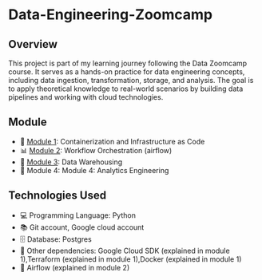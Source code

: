 # Data-Engineering-Zoomcamp

## Overview

This project is part of my learning journey following the Data Zoomcamp course. It serves as a hands-on practice for data engineering concepts, including data ingestion, transformation, storage, and analysis. The goal is to apply theoretical knowledge to real-world scenarios by building data pipelines and working with cloud technologies.

## Module
- 🚀 [Module 1](Week_1_docker_terraform): Containerization and Infrastructure as Code
- 📊 [Module 2](Week_2_airflow): Workflow Orchestration (airflow)
- 🔧 [Module 3](Week_3_BigQuery): Data Warehousing
- 📌 Module 4: Module 4: Analytics Engineering

## Technologies Used

- 💻 Programming Language: Python
- 📚 Git account, Google cloud account
- 🗄️ Database: Postgres
- 🔗 Other dependencies: Google Cloud SDK (explained in module 1),Terraform (explained in module 1),Docker (explained in module 1)
- 🚀 Airflow (explained in module 2)

